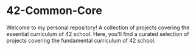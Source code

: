 # 42-Common-Core
Welcome to my personal repository! A collection of projects covering the essential curriculum of 42 school. Here, you'll find a curated selection of projects covering the fundamental curriculum of 42 school.
